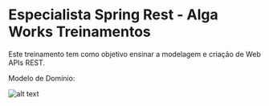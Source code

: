 # Especialista Spring Rest - Alga Works Treinamentos

Este treinamento tem como objetivo ensinar a modelagem e criação de Web APIs REST.

Modelo de Domínio:

![alt text](https://assets.algaworks.com/portal/content/especialista-spring-rest/images/diagrama-de-classes-de-dominio.jpg)
